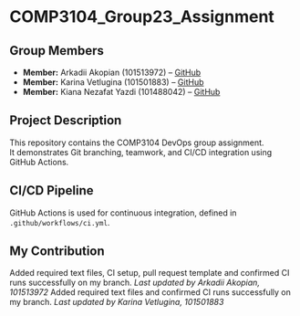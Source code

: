 # COMP3104_Group23_Assignment

## Group Members
- **Member:** Arkadii Akopian (101513972) – [GitHub](https://github.com/kalllak17)
- **Member:** Karina Vetlugina (101501883) – [GitHub](https://github.com/karina-vetlugina)
- **Member:** Kiana Nezafat Yazdi (101488042) – [GitHub](https://github.com/kyanaai)

## Project Description
This repository contains the COMP3104 DevOps group assignment.  
It demonstrates Git branching, teamwork, and CI/CD integration using GitHub Actions.

## CI/CD Pipeline
GitHub Actions is used for continuous integration, defined in `.github/workflows/ci.yml`.

## My Contribution
Added required text files, CI setup, pull request template and confirmed CI runs successfully on my branch.
_Last updated by Arkadii Akopian, 101513972_
Added required text files and confirmed CI runs successfully on my branch.
_Last updated by Karina Vetlugina, 101501883_
